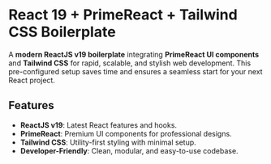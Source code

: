 # React 19 + PrimeReact + Tailwind CSS Boilerplate

A **modern ReactJS v19 boilerplate** integrating **PrimeReact UI components** and **Tailwind CSS** for rapid, scalable, and stylish web development. This pre-configured setup saves time and ensures a seamless start for your next React project.

## Features
- **ReactJS v19**: Latest React features and hooks.  
- **PrimeReact**: Premium UI components for professional designs.  
- **Tailwind CSS**: Utility-first styling with minimal setup.   
- **Developer-Friendly**: Clean, modular, and easy-to-use codebase.

